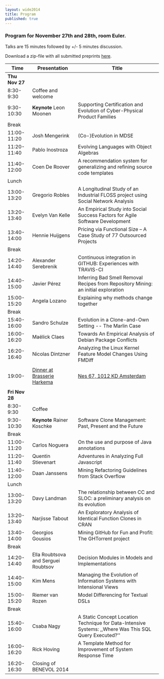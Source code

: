 ```yaml
---
layout: wide2014
title: Program
published: true
---
```

  
### Program for November 27th and 28th, room Euler.
Talks are 15 minutes followed by +/- 5 minutes discussion.

Download a zip-file with all submitted preprints [here](http://benevol.cwi.nl/2014/benevol14-submissions.pdf).


| Time        | Presentation                        | Title                                                                                                  |
|-------------|-------------------------------------|--------------------------------------------------------------------------------------------------------|
| **Thu Nov 27**  |                                     |                                                                                                        |
| 8:30-9:30   | Coffee and welcome                  |                                                                                                        |
| 9:30-10:30  | **Keynote** Leon Moonen             | Supporting Certification and Evolution of Cyber-Physical Product Families                              |
| Break       |                                     |                                                                                                        |
| 11:00-11:20 | Josh Mengerink                      | (Co-)Evolution in MDSE                                                                                 |
| 11:20-11:40 | Pablo Inostroza                     | Evolving Languages with Object Algebras                                                                |
| 11:40-12:00 | Coen De Roover                      | A recommendation system for generalizing and refining source code templates                            |
| Lunch       |                                     |                                                                                                        |
| 13:00-13:20 | Gregorio Robles                     | A Longitudinal Study of an Industrial FLOSS project using Social Network Analysis                      |
| 13:20-13:40 | Evelyn Van Kelle                    | An Empirical Study into Social Success Factors for Agile Software Development                          |
| 13:40-14:00 | Hennie Huijgens                     | Pricing via Functional Size – A Case Study of 77 Outsourced Projects                                   |
| Break       |                                     |                                                                                                        |
| 14:20-14:40 | Alexander Serebrenik                | Continuous integration in GITHUB: Experiences with TRAVIS-CI                                           |
| 14:40-15:00 | Javier Pérez                        | Inferring Bad Smell Removal Recipes from Repository Mining: an initial exploration                     |
| 15:00-15:20 | Angela Lozano                       | Explaining why methods change together                                                                 |
| Break       |                                     |                                                                                                        |
| 15:40-16:00 | Sandro Schulze                      | Evolution in a Clone-and-Own Setting -- The Marlin Case                                                |
| 16:00-16:20 | Maëlick Claes                       | Towards An Empirical Analysis of Debian Package Conflicts                                              |
| 16:20-16:40 | Nicolas Dintzner                    | Analyzing the Linux Kernel Feature Model Changes Using FMDiff                                          |
|             |                                     |                                                                                                        |
| 19:00-      | [Dinner at Brasserie Harkema](http://www.brasserieharkema.nl/) | [Nes 67, 1012 KD Amsterdam](https://www.google.nl/maps/place/Nes+67,+1012+KD+Amsterdam/@52.3702271,4.8935607,17z/data=!3m1!4b1!4m2!3m1!1s0x47c609c092d9ce9d:0x7ec3125128e2ab48)                                                                                                       | 
|             |                                     |                                                                                                        |
| **Fri Nov 28**  |                                     |                                                                                                        |
| 8:30-9:30   | Coffee                              |                                                                                                        |
| 9:30-10:30  | **Keynote** Rainer Koschke          | Software Clone Management: Past, Present and the Future                                                |
| Break       |                                     |                                                                                                        |
| 11:00-11:20 | Carlos Noguera                      | On the use and purpose of Java annotations                                                             |
| 11:20-11:40 | Quentin Stievenart                  | Adventures in Analyzing Full Javascript                                                                |
| 11:40-12:00 | Daan Janssens                       | Mining Refactoring Guidelines from Stack Overflow                                                      |
| Lunch       |                                     |                                                                                                        |
| 13:00-13:20 | Davy Landman                        | The relationship between CC and SLOC: a preliminary analysis on its evolution                          |
| 13:20-13:40 | Narjisse Tabout                     | An Exploratory Analysis of Identical Function Clones in CRAN                                           |
| 13:40-14:00 | Georgios Gousios                    | Mining GitHub for Fun and Profit: The GHTorrent project                                                |
| Break       |                                     |                                                                                                        |
| 14:20-14:40 | Ella Roubtsova and Serguei Roubtsov | Decision Modules in Models and Implementations                                                         |
| 14:40-15:00 | Kim Mens                            | Managing the Evolution of Information Systems with Intensional Views                                   |
| 15:00-15:20 | Riemer van Rozen                    | Model Differencing for Textual DSLs                                                                    |
| Break       |                                     |                                                                                                        |
| 15:40-16:00 | Csaba Nagy                          | A Static Concept Location Technique for Data-Intensive Systems: ,,Where Was This SQL Query Executed?'' |
| 16:00-16:20 | Rick Hoving                         | A Template Method for Improvement of System Response Time                                              |
| 16:20-16:30 | Closing of BENEVOL 2014             |                                                                                                        |
